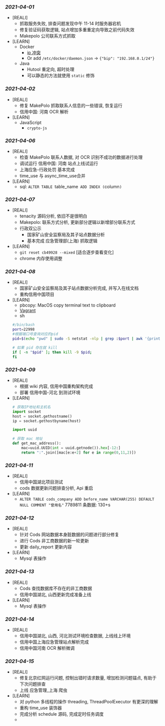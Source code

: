 ### *2021-04-01*
- [REALI]
  - 抓取服务失败, 排查问题发现中午 11-14 时服务器宕机
  - 修复验证码获取逻辑, 站点增加多重重定向导致之前代码失效
  - Makepolo 公司联系方式抓取
- [LEARN]
  - Docker
    - [ip 冲突](https://blog.csdn.net/Deokoo/article/details/109493306)
    - Or add `/etc/docker/daemon.json` -> `{"bip": "192.168.0.1/24"}`
  - Java
    - Hutool 重定向, 超时处理
    - 可以静态的方法就使用 `static` 修饰

### *2021-04-02*
- [REALI]
  - 修复 MakePolo 抓取联系人信息的一些错误, 恢复运行
  - 信用中国: 河南 OCR 解析
- [LEARN]
  - JavaScript
    - `crypto-js`

### *2021-04-06*
- [REALI]
  - 检查 MakePolo 联系人数据, 对 OCR 识别不成功的数据进行处理
  - 调试运行 信用中国: 河南 站点上线试运行
  - 上海应急-行政处罚 基本完成
  - time_use 与 async_time_use合并
- [LEARN]
  - sql: `ALTER TABLE `table_name` ADD INDEX (`column`)`

### *2021-04-07*
- [REALI]
  - tenacity 源码分析, 依旧不是很明白
  - Makepolo: 联系方式分析, 更新部分逻辑以新增部分联系方式
  - 行政双公示
    - 国家矿山安全监察局及其子站点数据分析
    - 基本完成 应急管理部(上海) 抓取逻辑 
- [LEARN]
  - `git reset cb49928 --mixed` [适合逐步查看变化]
  - chrome 内存使用调整

### *2021-04-08*
- [REALI]
  - 国家矿山安全监察局及其子站点数据分析完成, 并写入在线文档
  - 重构信用中国项目
- [LEARN]
  - pbcopy: MacOS copy terminal text to clipboard
  - [Vagrant](https://www.vagrantup.com/downloads)
  - sh
  ```sh
  #/bin/bash
  port=22998
  #根据端口号查询对应的pid
  pid=$(echo "pwd" | sudo -S netstat -nlp | grep :$port | awk '{print $7}' | awk -F"/" '{ print $1 }');

  # 如果 pid 存在就 kill
  if [ -n "$pid" ]; then kill -9 $pid;
  fi
  ```

### *2021-04-09*
- [REALI]
  - 根据 wiki 内容, 信用中国重构架构完成
  - 部署 信用中国-河北 到测试环境
- [LEARN]
  ```py
  # 获取IP地址和主机名
  import socket
  host = socket.gethostname()
  ip = socket.gethostbyname(host)

  import uuid

  # 获取 mac 地址
  def get_mac_address():
      mac=uuid.UUID(int = uuid.getnode()).hex[-12:]
      return ":".join([mac[e:e+2] for e in range(0,11,2)])
  ```

### *2021-04-11*
- [REALI]
  - 信用中国湖北项目测试
  - cods 数据更新问题排查分析, Api 重启
- [LEARN]
  - `ALTER TABLE cods_company ADD before_name VARCHAR(255) DEFAULT NULL COMMENT "曾用名"` 7789811 条数据: 130+s

### *2021-04-12*
- [REALI]
  - 针对 Cods 网站数据本身脏数据的问题进行部分修复
  - 进行 Cods 非工商数据的新一轮更新
  - 更新 daily_report 更新内容
- [LEARN]
  - Mysql 表操作

### *2021-04-13*
- [REALI]
  - Cods 查找数据库不存在的非工商数据 
  - 信用中国湖北, 山西更新完成准备上线 
- [LEARN]
  - Mysql 表操作

### *2021-04-14*
- [REALI]
  - 信用中国湖北, 山西, 河北测试环境检查数据, 上线线上环境
  - 信用中国上海应急管理站点解析完成
  - 信用中国河南 OCR 解析微调

### *2021-04-15*
- [REALI]
  - 修复北京红网运行问题, 控制出错时请求数量, 增加检测问题锚点, 有助于下次问题排查
  - 上线 应急管理_上海 爬虫
- [LEARN]
  - 对 python 多线程的操作 threading, ThreadPoolExecutor 有更深的理解
  - 重构 time_use 装饰器
  - 完成分析 schedule 源码, 完成定时任务调度
  - 